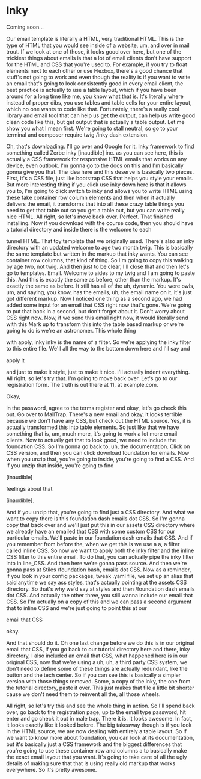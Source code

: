 # Inky

Coming soon...

Our email template is literally a HTML, very traditional HTML. This is the type of
HTML that you would see inside of a website, um, and over in mail trout. If we look
at one of those, it looks good over here, but one of the trickiest things about
emails is that a lot of email clients don't have support for the HTML and CSS that
you're used to. For example, if you try to float elements next to each other or use
Flexbox, there's a good chance that stuff's not going to work and even though the
reality is if you want to write an email that's going to look consistently good in
every email client, the best practice is actually to use a table layout, which if you
have been around for a long time like me, you know what that is. It's literally where
instead of proper dibs, you use tables and table cells for your entire layout, which
no one wants to code like that. Fortunately, there's a really cool library and email
tool that can help us get the output, can help us write good clean code like this,
but get output that is actually a table output. Let me show you what I mean first.
We're going to stall neutral, so go to your terminal and composer require twig /inky
dash extension.

Oh, that's downloading. I'll go over and Google for it. Inky framework to find
something called Zerbe inky [inaudible] inc. as you can see here, this is actually a
CSS framework for responsive HTML emails that works on any device, even outlook. I'm
gonna go to the docs on this and I'm basically gonna give you that. The idea here and
this deserve is basically two pieces. First, it's a CSS file, just like bootstrap CSS
that helps you style your emails. But more interesting thing if you click use inky
down here is that it allows you to, I'm going to click switch to inky and allows you
to write HTML using these fake container row column elements and then when it
actually delivers the email, it transforms that into all these crazy table things you
need to get that table out so you get a table out, but you can write really nice
HTML. All right, so let's move back over. Perfect. That finished installing. Now if
you download with the course code, then you should have a tutorial directory and
inside there is the welcome to each

tunnel HTML. That toy template that we originally used. There's also an inky
directory with an updated welcome to age two month twig. This is basically the same
template but written in the markup that inky wants. You can see container row
columns, that kind of thing. So I'm going to copy this walking by age two, not twig.
And then just to be clear, I'll close that and then let's go to templates. Email.
Welcome to aides to my twig and I am going to paste this. And this is exactly the
same as before, other than the markup. It's exactly the same as before. It still has
all of the uh, dynamic. You were owls, um, and saying, you know, has the emails, uh,
the email name on it, it's just got different markup. Now I noticed one thing as a
second ago, we had added some input for an email that CSS right now that's gone.
We're going to put that back in a second, but don't forget about it. Don't worry
about CSS right now. Now, if we send this email right now, it would literally send
with this Mark up to transform this into the table based markup or we're going to do
is we're an astronomer. This whole thing

with apply, inky inky is the name of a filter. So we're applying the inky filter to
this entire file. We'll all the way to the bottom down here and I'll say and

apply it

and just to make it style, just to make it nice. I'll actually indent everything. All
right, so let's try that. I'm going to move back over. Let's go to our registration
form. The truth is out there at 11, at example.com.

Okay,

in the password, agree to the terms register and okay, let's go check this out. Go
over to MailTrap. There's a new email and okay, it looks terrible because we don't
have any CSS, but check out the HTML source. Yes, it is actually transformed this
into table elements. So just like that we have something that is, um, much more, it's
going to work a lot more email clients. Now to actually get that to look good, we
need to include the foundation CSS. So I'm gonna go back to, uh, the documentation.
Click on CSS version, and then you can click download foundation for emails. Now when
you unzip that, you're going to inside, you're going to find a CSS. And if you unzip
that inside, you're going to find

[inaudible]

feelings about that

[inaudible].

And if you unzip that, you're going to find just a CSS directory. And what we want to
copy there is this foundation dash emails dot CSS. So I'm gonna copy that back over
and we'll just put this in our assets CSS directory where we already have an emailed
that CSS with some custom CSS for our particular emails. We'll paste in our
foundation dash emails that CSS. And if you remember from before the, when we get
this is we use a a, a filter called inline CSS. So now we want to apply both the inky
filter and the inline CSS filter to this entire email. To do that, you can actually
pipe the inky filter into in line_CSS. And then here we're gonna pass source. And
then we're gonna pass at Stiles /foundation bash, emails dot CSS. Now as a reminder,
if you look in your config packages, tweak .yaml file, we set up an alias that said
anytime we say ass styles, that's actually pointing at the assets CSS directory. So
that's why we'd say at styles and then /foundation dash emails dot CSS. And actually
the other three, you still wanna include our email that CSS. So I'm actually on a
copy of this and we can pass a second argument that to inline CSS and we're just
going to point this at our

email that CSS

okay.

And that should do it. Oh one last change before we do this is in our original email
that CSS, if you go back to our tutorial directory here and there, inky directory, I
also included an email that CSS, what happened here is in our original CSS, now that
we're using a uh, uh, a third party CSS system, we don't need to define some of these
things are actually redundant, like the button and the tech center. So if you can see
this is basically a simpler version with those things removed. Some, a copy of the
inky, the one from the tutorial directory, paste it over. This just makes that file a
little bit shorter cause we don't need them to reinvent all the, all those wheels.

All right, so let's try this and see the whole thing in action. So I'll spend back
over, go back to the registration page, up to the email type password, hit enter and
go check it out in male trap. There it is. It looks awesome. In fact, it looks
exactly like it looked before. The big takeaway though is if you look in the HTML
source, we are now dealing with entirely a table layout. So if we want to know more
about foundation, you can look at its documentation, but it's basically just a CSS
framework and the biggest differences that you're going to use these container row
and columns a to basically make the exact email layout that you want. It's going to
take care of all the ugly details of making sure that that is using really old markup
that works everywhere. So it's pretty awesome.